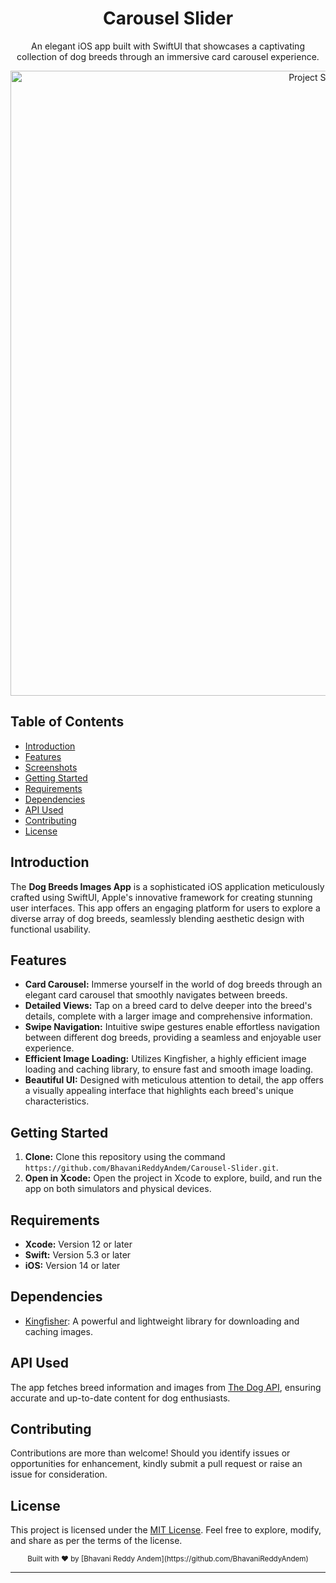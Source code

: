 

<div align="center">
  <h1>Carousel Slider</h1>
  <p>An elegant iOS app built with SwiftUI that showcases a captivating collection of dog breeds through an immersive card carousel experience.</p>
  <img src="(https://github.com/BhavaniReddyAndem/Carousel-Slider/assets/131194595/12407939-1e8a-42ae-bd0b-c769469b7726
)" alt="Project Screenshot" width="1000">
</div>

## Table of Contents

- [Introduction](#introduction)
- [Features](#features)
- [Screenshots](#screenshots)
- [Getting Started](#getting-started)
- [Requirements](#requirements)
- [Dependencies](#dependencies)
- [API Used](#api-used)
- [Contributing](#contributing)
- [License](#license)

## Introduction

The **Dog Breeds Images App** is a sophisticated iOS application meticulously crafted using SwiftUI, Apple's innovative framework for creating stunning user interfaces. This app offers an engaging platform for users to explore a diverse array of dog breeds, seamlessly blending aesthetic design with functional usability.

## Features

- **Card Carousel:** Immerse yourself in the world of dog breeds through an elegant card carousel that smoothly navigates between breeds.
- **Detailed Views:** Tap on a breed card to delve deeper into the breed's details, complete with a larger image and comprehensive information.
- **Swipe Navigation:** Intuitive swipe gestures enable effortless navigation between different dog breeds, providing a seamless and enjoyable user experience.
- **Efficient Image Loading:** Utilizes Kingfisher, a highly efficient image loading and caching library, to ensure fast and smooth image loading.
- **Beautiful UI:** Designed with meticulous attention to detail, the app offers a visually appealing interface that highlights each breed's unique characteristics.


## Getting Started

1. **Clone:** Clone this repository using the command `https://github.com/BhavaniReddyAndem/Carousel-Slider.git`.
2. **Open in Xcode:** Open the project in Xcode to explore, build, and run the app on both simulators and physical devices.

## Requirements

- **Xcode:** Version 12 or later
- **Swift:** Version 5.3 or later
- **iOS:** Version 14 or later

## Dependencies

- [Kingfisher](https://github.com/onevcat/Kingfisher): A powerful and lightweight library for downloading and caching images.

## API Used

The app fetches breed information and images from [The Dog API](https://thedogapi.com/), ensuring accurate and up-to-date content for dog enthusiasts.

## Contributing

Contributions are more than welcome! Should you identify issues or opportunities for enhancement, kindly submit a pull request or raise an issue for consideration.

## License

This project is licensed under the [MIT License](LICENSE). Feel free to explore, modify, and share as per the terms of the license.

<div align="center">
  <sub>Built with ❤️ by [Bhavani Reddy Andem](https://github.com/BhavaniReddyAndem)</sub>
</div>

---




